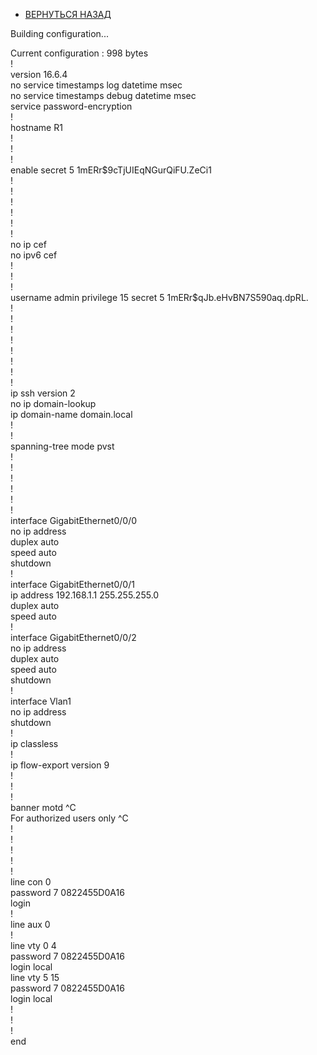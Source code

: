 - [ВЕРНУТЬСЯ НАЗАД](https://github.com/Art1shock/otus-networks/tree/main/labs/lab04)

Building configuration...  
  
Current configuration : 998 bytes  
!  
version 16.6.4  
no service timestamps log datetime msec  
no service timestamps debug datetime msec  
service password-encryption  
!  
hostname R1  
!  
!  
!  
enable secret 5 $1$mERr$9cTjUIEqNGurQiFU.ZeCi1  
!  
!  
!  
!  
!  
!  
no ip cef  
no ipv6 cef  
!  
!  
!  
username admin privilege 15 secret 5 $1$mERr$qJb.eHvBN7S590aq.dpRL.  
!  
!  
!  
!  
!  
!  
!  
!  
ip ssh version 2  
no ip domain-lookup  
ip domain-name domain.local  
!  
!  
spanning-tree mode pvst  
!  
!  
!  
!  
!  
!  
interface GigabitEthernet0/0/0  
 no ip address  
 duplex auto  
 speed auto  
 shutdown  
!  
interface GigabitEthernet0/0/1  
 ip address 192.168.1.1 255.255.255.0  
 duplex auto  
 speed auto  
!  
interface GigabitEthernet0/0/2  
 no ip address  
 duplex auto  
 speed auto  
 shutdown  
!  
interface Vlan1  
 no ip address  
 shutdown  
!  
ip classless  
!  
ip flow-export version 9  
!  
!  
!  
banner motd ^C  
For authorized users only ^C  
!  
!  
!  
!  
!  
line con 0  
 password 7 0822455D0A16  
 login  
!  
line aux 0  
!  
line vty 0 4  
 password 7 0822455D0A16  
 login local  
line vty 5 15  
 password 7 0822455D0A16  
 login local  
!  
!  
!  
end  
